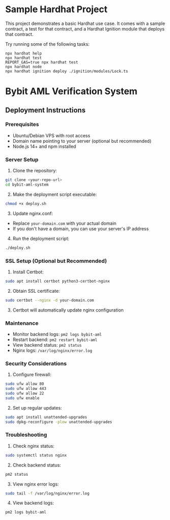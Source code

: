 # Sample Hardhat Project

This project demonstrates a basic Hardhat use case. It comes with a sample contract, a test for that contract, and a Hardhat Ignition module that deploys that contract.

Try running some of the following tasks:

```shell
npx hardhat help
npx hardhat test
REPORT_GAS=true npx hardhat test
npx hardhat node
npx hardhat ignition deploy ./ignition/modules/Lock.ts
```

# Bybit AML Verification System

## Deployment Instructions

### Prerequisites
- Ubuntu/Debian VPS with root access
- Domain name pointing to your server (optional but recommended)
- Node.js 14+ and npm installed

### Server Setup

1. Clone the repository:
```bash
git clone <your-repo-url>
cd bybit-aml-system
```

2. Make the deployment script executable:
```bash
chmod +x deploy.sh
```

3. Update nginx.conf:
- Replace `your-domain.com` with your actual domain
- If you don't have a domain, you can use your server's IP address

4. Run the deployment script:
```bash
./deploy.sh
```

### SSL Setup (Optional but Recommended)

1. Install Certbot:
```bash
sudo apt install certbot python3-certbot-nginx
```

2. Obtain SSL certificate:
```bash
sudo certbot --nginx -d your-domain.com
```

3. Certbot will automatically update nginx configuration

### Maintenance

- Monitor backend logs: `pm2 logs bybit-aml`
- Restart backend: `pm2 restart bybit-aml`
- View backend status: `pm2 status`
- Nginx logs: `/var/log/nginx/error.log`

### Security Considerations

1. Configure firewall:
```bash
sudo ufw allow 80
sudo ufw allow 443
sudo ufw allow 22
sudo ufw enable
```

2. Set up regular updates:
```bash
sudo apt install unattended-upgrades
sudo dpkg-reconfigure -plow unattended-upgrades
```

### Troubleshooting

1. Check nginx status:
```bash
sudo systemctl status nginx
```

2. Check backend status:
```bash
pm2 status
```

3. View nginx error logs:
```bash
sudo tail -f /var/log/nginx/error.log
```

4. View backend logs:
```bash
pm2 logs bybit-aml
```
